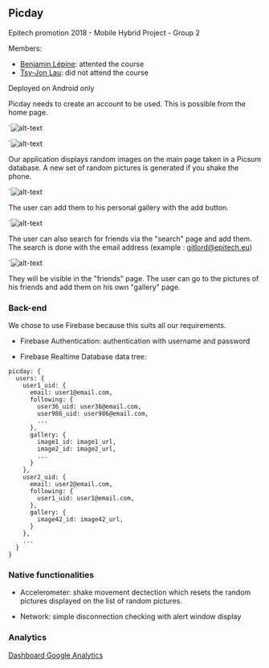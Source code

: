 ## Picday

Epitech promotion 2018 - Mobile Hybrid Project - Group 2

Members:
- [Benjamin Lépine](https://github.com/benjaminlepine): attented the course
- [Tsy-Jon Lau](https://github.com/tsyjonlau): did not attend the course

Deployed on Android only

Picday needs to create an account to be used. This is possible from the home page.

`![alt-text](https://firebasestorage.googleapis.com/v0/b/picday-39afd.appspot.com/o/screenshots%2FScreenshot_20171104-205654.png?alt=media&token=d2a996d0-634d-4022-99f7-2db3a145a224)

`![alt-text](https://firebasestorage.googleapis.com/v0/b/picday-39afd.appspot.com/o/screenshots%2FScreenshot_20171104-205741.png?alt=media&token=177524d1-00a1-449b-8120-a72e46d16a9b)

Our application displays random images on the main page taken in a Picsum database.
A new set of random pictures is generated if you shake the phone.

`![alt-text](https://firebasestorage.googleapis.com/v0/b/picday-39afd.appspot.com/o/screenshots%2FScreenshot_20171104-210043.png?alt=media&token=7fcf9caf-1ffd-4c0f-980e-2c4d62ae0446)

The user can add them to his personal gallery with the add button.

`![alt-text](https://firebasestorage.googleapis.com/v0/b/picday-39afd.appspot.com/o/screenshots%2FScreenshot_20171104-210120.png?alt=media&token=87d2d6c2-d9ec-4209-94f9-554caf70aaf9)

The user can also search for friends via the "search" page and add them. The search is done with the email address
(example : gitlord@epitech.eu)

`![alt-text](https://firebasestorage.googleapis.com/v0/b/picday-39afd.appspot.com/o/screenshots%2FScreenshot_20171104-210111.png?alt=media&token=cd52d991-be37-4358-a973-923023aa9f3f)

They will be visible in the "friends" page. The user can go to the pictures of his friends and add them on his own "gallery" page.

### Back-end

We chose to use Firebase because this suits all our requirements.

- Firebase Authentication: authentication with username and password

- Firebase Realtime Database data tree:

```
picday: {
  users: {
    user1_uid: {
      email: user1@email.com,
      following: {
        user36_uid: user36@email.com,
        user986_uid: user986@email.com,
        ...
      },
      gallery: {
        image1_id: image1_url,
        image2_id: image2_url,
        ...
      }
    },
    user2_uid: {
      email: user2@email.com,
      following: {
        user1_uid: user1@email.com,
      },
      gallery: {
        image42_id: image42_url,
      }
    },
    ...
  }
}
```

### Native functionalities

- Accelerometer: shake movement dectection which resets the random pictures displayed on the list of random pictures.

- Network: simple disconnection checking with alert window display

### Analytics

[Dashboard Google Analytics](https://analytics.google.com/analytics/web/template?uid=mhVB0u6uTSi4XdS0eNQ1jw)
